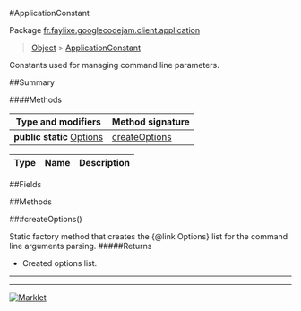#ApplicationConstant

Package [fr.faylixe.googlecodejam.client.application](README.md)<br>
> [Object](../../../../ava/lang/Object.md) > [ApplicationConstant](ApplicationConstant.md)

<p>Constants used for managing command
 line parameters.</p>

##Summary

####Methods

Type and modifiers | Method signature
 --- | --- 
**public static** [Options](../../../../rg/apache/commons/cli/Options.md) | [createOptions](createoptions)

Type | Name | Description
 --- | --- | --- 


##Fields


##Methods

###createOptions()


Static factory method that creates the {@link Options} list
 for the command line arguments parsing.
#####Returns


* Created options list.

---
---
[![Marklet](https://img.shields.io/badge/Generated%20by-Marklet-green.svg)](https://github.com/Faylixe/marklet)